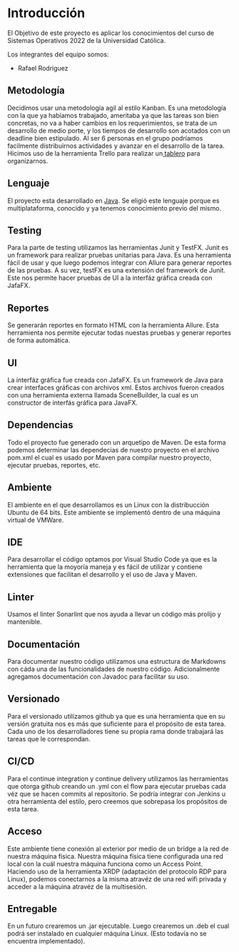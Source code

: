 # Introducción

El Objetivo de este proyecto es aplicar los conocimientos del curso de Sistemas Operativos 2022 de la Universidad Católica.

Los integrantes del equipo somos:

* Rafael Rodriguez

## Metodología

Decidimos usar una metodología agil al estilo Kanban. Es una metodología con la que ya habíamos trabajado, ameritaba ya que las tareas son bien concretas, no va a haber cambios en los requerimientos, se trata de un desarrollo de medio porte, y los tiempos de desarrollo son acotados con un deadline bien estipulado. Al ser 6 personas en el grupo podríamos facilmente distribuirnos actividades y avanzar en el desarrollo de la tarea. Hicimos uso de la herramienta Trello para realizar un[ tablero](https://trello.com/invite/b/GYm4rVU4/83cbca16015aa128ea561b83d9611313/obligatorio-so "Trello Kanban") para organizarnos.

## Lenguaje

El proyecto esta desarrollado en [Java](https://docs.oracle.com/en/java/). Se eligió este lenguaje porque es multiplataforma, conocido y ya tenemos conocimiento previo del mismo.

## Testing

Para la parte de testing utilizamos las herramientas Junit y TestFX. Junit es un framework para realizar pruebas unitarias para Java. Es una herramienta fácil de usar y que luego podemos integrar con Allure para generar reportes de las pruebas. A su vez, testFX es una extensión del framework de Junit. Este nos permite hacer pruebas de UI a la interfáz gráfica creada con JafaFX.

## Reportes

Se generarán reportes en formato HTML con la herramienta Allure. Esta herramienta nos permite ejecutar todas nuestas pruebas y generar reportes de forma automática.

## UI

La interfáz gráfica fue creada con JafaFX. Es un framework de Java para crear interfaces gráficas con archivos xml. Estos archivos fueron creados con una herramienta externa llamada SceneBuilder, la cual es un constructor de interfás gráfica para JavaFX.

## Dependencias

Todo el proyecto fue generado con un arquetipo de Maven. De esta forma podemos determinar las dependecias de nuestro proyecto en el archivo pom.xml el cual es usado por Maven para compilar nuestro proyecto, ejecutar pruebas, reportes, etc.

## Ambiente

El ambiente en el que desarrollamos es un Linux con la distribucción Ubuntu de 64 bits. Este ambiente se implementó dentro de una máquina virtual de VMWare. 

## IDE

Para desarrollar el código optamos por Visual Studio Code ya que es la herramienta que la moyoría maneja y es fácil de utilizar y contiene extensiones que facilitan el desarrollo y el uso de Java y Maven.

## Linter

Usamos el linter Sonarlint que nos ayuda a llevar un código más prolijo y mantenible.

## Documentación

Para documentar nuestro código utilizamos una estructura de Markdowns con cáda una de las funcionalidades de nuestro código. Adicionalmente agregamos documentación con Javadoc para facilitar su uso.

## Versionado

Para el versionado utilizamos github ya que es una herramienta que en su versión gratuita nos es más que suficiente para el propósito de esta tarea. Cada uno de los desarrolladores tiene su propia rama donde trabajará las tareas que le correspondan.

## CI/CD

Para el continue integration y continue delivery utilizamos las herramientas que otorga github creando un .yml con el flow para ejecutar pruebas cada véz que se hacen commits al repositorio. Se podría integrar con Jenkins u otra herramienta del estilo, pero creemos que sobrepasa los propósitos de esta tarea.

## Acceso

Este ambiente tiene conexión al exterior por medio de un bridge a la red de nuestra máquina física. Nuestra máquina física tiene configurada una red local con la cuál nuestra máquina funciona como un Access Point. Haciendo uso de la herramienta XRDP (adaptación del protocolo RDP para Linux), podemos conectarnos a la misma atravéz de una red wifi privada y acceder a la máquina atravéz de la multisesión.

## Entregable

En un futuro crearemos un .jar ejecutable. Luego crearemos un .deb el cual podrá ser instalado en cualquier máquina Linux. (Esto todavía no se encuentra implementado).
